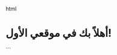 html
    <!DOCTYPE html>
    <html lang="ar">
    <head>
      <meta charset="UTF-8">
      <title>موقعي الأول</title>
    </head>
    <body>
      <h1>أهلاً بك في موقعي الأول!</h1>
    </body>
    </html>
    ```
